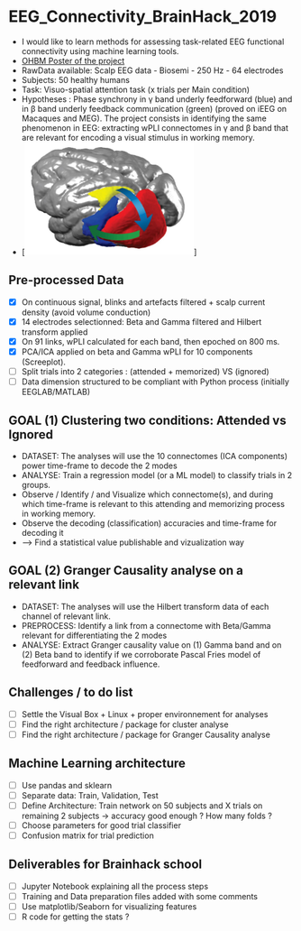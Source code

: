 # EEG_Connectivity_BrainHack_2019
* I would like to learn methods for assessing task-related EEG functional connectivity using machine learning tools.
* [OHBM Poster of the project](https://github.com/mtl-brainhack-school-2019/EEG_Connectivity_BrainHack_2019/blob/master/Anne_Monnier_OHBM_Connectomes.pdf "Poster")
* RawData available: Scalp EEG data - Biosemi - 250 Hz - 64 electrodes
* Subjects: 50 healthy humans 
* Task: Visuo-spatial attention task (x trials per Main condition)
* Hypotheses : Phase synchrony in γ band underly feedforward (blue) and in β band underly feedback communication (green) (proved on iEEG on Macaques and MEG). The project consists in identifying the same phenomenon in EEG: extracting wPLI connectomes in γ and β band that are relevant for encoding a visual stimulus in working memory. 
* [<img src="https://github.com/mtl-brainhack-school-2019/EEG_Connectivity_BrainHack_2019/blob/master/pascal_fries.jpg" width="300" height="200">]

## Pre-processed Data
- [X] On continuous signal, blinks and artefacts filtered + scalp current density (avoid volume conduction)
- [X] 14 electrodes selectionned: Beta and Gamma filtered and Hilbert transform applied
- [X] On 91 links, wPLI calculated for each band, then epoched on 800 ms. 
- [X] PCA/ICA applied on beta and Gamma wPLI for 10 components (Screeplot).
- [ ] Split trials into 2 categories : (attended + memorized) VS (ignored)
- [ ] Data dimension structured to be compliant with Python process (initially EEGLAB/MATLAB)

## GOAL (1) Clustering two conditions: Attended vs Ignored
* DATASET: The analyses will use the 10 connectomes (ICA components) power time-frame to decode the 2 modes
* ANALYSE: Train a regression model (or a ML model) to classify trials in 2 groups. 
* Observe / Identify / and Visualize which connectome(s), and during which time-frame is relevant to this attending and memorizing process in working memory.
* Observe the decoding (classification) accuracies and time-frame for decoding it
* --> Find a statistical value publishable and vizualization way

## GOAL (2) Granger Causality analyse on a relevant link
* DATASET: The analyses will use the Hilbert transform data of each channel of relevant link.
* PREPROCESS: Identify a link from a connectome with Beta/Gamma relevant for differentiating the 2 modes
* ANALYSE: Extract Granger causality value on (1) Gamma band and on (2) Beta band to identify if we corroborate Pascal Fries model of feedforward and feedback influence.

## Challenges / to do list
- [ ] Settle the Visual Box + Linux + proper environnement for analyses
- [ ] Find the right architecture / package for cluster analyse
- [ ] Find the right architecture / package for Granger Causality analyse 

## Machine Learning architecture
- [ ] Use pandas and sklearn
- [ ] Separate data: Train, Validation, Test
- [ ] Define Architecture: Train network on 50 subjects and X trials on remaining 2 subjects -> accuracy good enough ? How many folds ?
- [ ] Choose parameters for good trial classifier
- [ ] Confusion matrix for trial prediction

## Deliverables for Brainhack school
- [ ] Jupyter Notebook explaining all the process steps
- [ ] Training and Data preparation files added with some comments
- [ ] Use matplotlib/Seaborn for visualizing features
- [ ] R code for getting the stats ?

